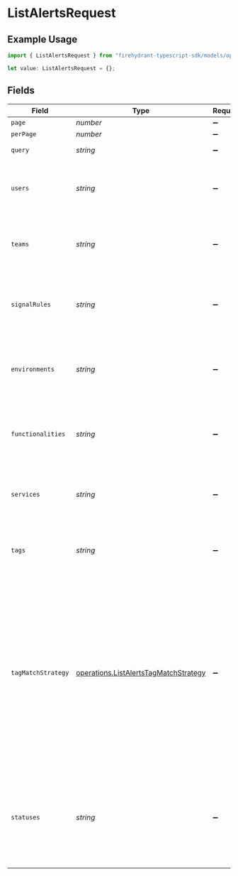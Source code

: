 # ListAlertsRequest

## Example Usage

```typescript
import { ListAlertsRequest } from "firehydrant-typescript-sdk/models/operations";

let value: ListAlertsRequest = {};
```

## Fields

| Field                                                                                                                                                                                                                                                                                              | Type                                                                                                                                                                                                                                                                                               | Required                                                                                                                                                                                                                                                                                           | Description                                                                                                                                                                                                                                                                                        |
| -------------------------------------------------------------------------------------------------------------------------------------------------------------------------------------------------------------------------------------------------------------------------------------------------- | -------------------------------------------------------------------------------------------------------------------------------------------------------------------------------------------------------------------------------------------------------------------------------------------------- | -------------------------------------------------------------------------------------------------------------------------------------------------------------------------------------------------------------------------------------------------------------------------------------------------- | -------------------------------------------------------------------------------------------------------------------------------------------------------------------------------------------------------------------------------------------------------------------------------------------------- |
| `page`                                                                                                                                                                                                                                                                                             | *number*                                                                                                                                                                                                                                                                                           | :heavy_minus_sign:                                                                                                                                                                                                                                                                                 | N/A                                                                                                                                                                                                                                                                                                |
| `perPage`                                                                                                                                                                                                                                                                                          | *number*                                                                                                                                                                                                                                                                                           | :heavy_minus_sign:                                                                                                                                                                                                                                                                                 | N/A                                                                                                                                                                                                                                                                                                |
| `query`                                                                                                                                                                                                                                                                                            | *string*                                                                                                                                                                                                                                                                                           | :heavy_minus_sign:                                                                                                                                                                                                                                                                                 | A text query for alerts                                                                                                                                                                                                                                                                            |
| `users`                                                                                                                                                                                                                                                                                            | *string*                                                                                                                                                                                                                                                                                           | :heavy_minus_sign:                                                                                                                                                                                                                                                                                 | A comma separated list of user IDs. This currently only works for Signals alerts.                                                                                                                                                                                                                  |
| `teams`                                                                                                                                                                                                                                                                                            | *string*                                                                                                                                                                                                                                                                                           | :heavy_minus_sign:                                                                                                                                                                                                                                                                                 | A comma separated list of team IDs. This currently only works for Signals alerts.                                                                                                                                                                                                                  |
| `signalRules`                                                                                                                                                                                                                                                                                      | *string*                                                                                                                                                                                                                                                                                           | :heavy_minus_sign:                                                                                                                                                                                                                                                                                 | A comma separated list of signals rule IDs. This currently only works for Signals alerts.                                                                                                                                                                                                          |
| `environments`                                                                                                                                                                                                                                                                                     | *string*                                                                                                                                                                                                                                                                                           | :heavy_minus_sign:                                                                                                                                                                                                                                                                                 | A comma separated list of environment IDs. This currently only works for Signals alerts.                                                                                                                                                                                                           |
| `functionalities`                                                                                                                                                                                                                                                                                  | *string*                                                                                                                                                                                                                                                                                           | :heavy_minus_sign:                                                                                                                                                                                                                                                                                 | A comma separated list of functionality IDs. This currently only works for Signals alerts.                                                                                                                                                                                                         |
| `services`                                                                                                                                                                                                                                                                                         | *string*                                                                                                                                                                                                                                                                                           | :heavy_minus_sign:                                                                                                                                                                                                                                                                                 | A comma separated list of service IDs. This currently only works for Signals alerts.                                                                                                                                                                                                               |
| `tags`                                                                                                                                                                                                                                                                                             | *string*                                                                                                                                                                                                                                                                                           | :heavy_minus_sign:                                                                                                                                                                                                                                                                                 | A comma separated list of tags. This currently only works for Signals alerts.                                                                                                                                                                                                                      |
| `tagMatchStrategy`                                                                                                                                                                                                                                                                                 | [operations.ListAlertsTagMatchStrategy](../../models/operations/listalertstagmatchstrategy.md)                                                                                                                                                                                                     | :heavy_minus_sign:                                                                                                                                                                                                                                                                                 | The strategy to match tags. `any` will return alerts that have at least one of the supplied tags, `match_all` will return only alerts that have all of the supplied tags, and `exclude` will only return alerts that have none of the supplied tags. This currently only works for Signals alerts. |
| `statuses`                                                                                                                                                                                                                                                                                         | *string*                                                                                                                                                                                                                                                                                           | :heavy_minus_sign:                                                                                                                                                                                                                                                                                 | A comma separated list of statuses to filter by. Valid statuses are: opened, acknowledged, resolved, ignored, expired, or linked                                                                                                                                                                   |